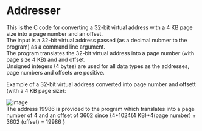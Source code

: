 # Addresser
This is the C code for converting a 32-bit virtual address with a 4 KB page size into a page number and an offset. <br/>
The input is a 32-bit virtual address passed (as a decimal nubmer to the program) as a command line argument. <br/>
The program translates the 32-bit virtual address into a page number (with page size 4 KB) and and offset. <br/>
Unsigned integers (4 bytes) are used for all data types as the addresses, page numbers and offsets are positive. <br/>

Example of a 32-bit virtual address converted into page number and offsett (with a 4 KB page size): <br/>

![image](https://user-images.githubusercontent.com/60248071/141734043-0ad13cca-5315-4190-b942-c014e4d61ef3.png)
<br/> The address 19986 is provided to the program which translates into a page number of 4 and an offset of 3602 since {4*1024(4 KB)*4(page number) + 3602 (offset) = 19986 } 
